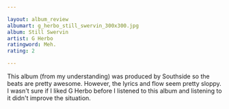 ```yaml
---

layout: album_review
albumart: g_herbo_still_swervin_300x300.jpg
album: Still Swervin
artist: G Herbo
ratingword: Meh.
rating: 2

---
```


This album (from my understanding) was produced by Southside so the beats are pretty awesome. However, the lyrics and flow seem pretty sloppy. I wasn't sure if I liked G Herbo before I listened to this album and listening to it didn't improve the situation.
